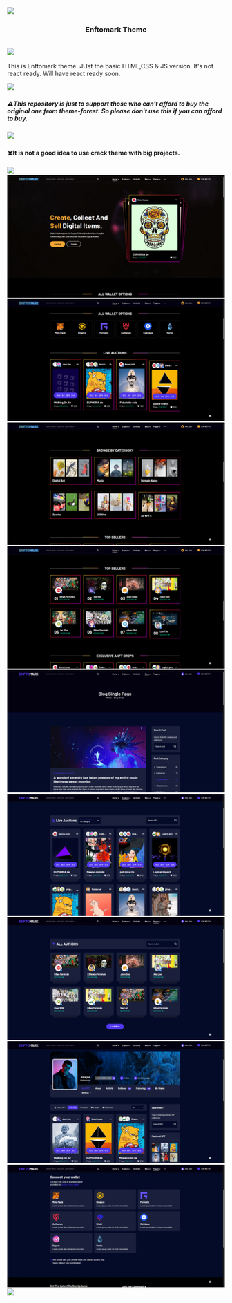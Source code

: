 <img src="https://user-images.githubusercontent.com/73097560/115834477-dbab4500-a447-11eb-908a-139a6edaec5c.gif">
<h3 align="center">
  Enftomark Theme
</h3>

<!-- Typing SVG by DenverCoder1 - https://github.com/DenverCoder1/readme-typing-svg -->
<p align="center">
  <a href="https://github.com/DenverCoder1/readme-typing-svg"></a>
</p>

<br/>
<img src="https://user-images.githubusercontent.com/73097560/115834477-dbab4500-a447-11eb-908a-139a6edaec5c.gif">

<p>This is Enftomark theme. JUst the basic HTML,CSS & JS version. It's not react ready. Will have react ready soon.</p>
<img src="https://user-images.githubusercontent.com/73097560/115834477-dbab4500-a447-11eb-908a-139a6edaec5c.gif">

##### ⚠️This repository is just to support those who can't afford to buy the original one from theme-forest. So please don't use this if you can afford to buy.

<img src="https://user-images.githubusercontent.com/73097560/115834477-dbab4500-a447-11eb-908a-139a6edaec5c.gif">

#### ☠️It is not a good idea to use crack theme with big projects.

<img src="https://user-images.githubusercontent.com/73097560/115834477-dbab4500-a447-11eb-908a-139a6edaec5c.gif">

<img src="git_images/1.png"/>
<img src="git_images/2.png"/>
<img src="git_images/3.png"/>
<img src="git_images/4.png"/>
<img src="git_images/5.png"/>
<img src="git_images/6.png"/>
<img src="git_images/7.png"/>
<img src="git_images/8.png"/>
<img src="git_images/9.png"/>

<img src="https://user-images.githubusercontent.com/73097560/115834477-dbab4500-a447-11eb-908a-139a6edaec5c.gif">

